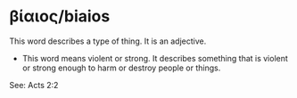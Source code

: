 # βίαιος/biaios
This word describes a type of thing. It is an adjective.

* This word means violent or strong. It describes something that is violent or strong enough to harm or destroy people or things.

See: Acts 2:2
